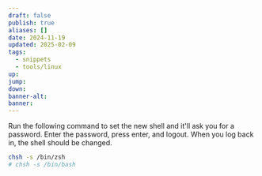 ```yaml
---
draft: false
publish: true
aliases: []
date: 2024-11-19
updated: 2025-02-09
tags:
  - snippets
  - tools/linux
up: 
jump: 
down: 
banner-alt: 
banner: 
---
```


Run the following command to set the new shell and it'll ask you for a password. Enter the password, press enter, and logout. When you log back in, the shell should be changed.

```bash
chsh -s /bin/zsh
# chsh -s /bin/bash
```

